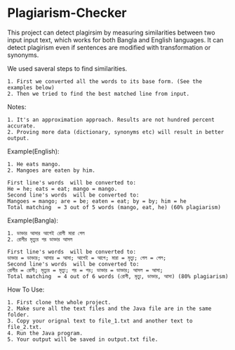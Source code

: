 ﻿# Plagiarism-Checker


This project can detect plagirsim by measuring similarities between two input input text, which works for both Bangla and English languages. It can detect plagirism even if sentences are modified with transformation or synonyms.

We used saveral steps to find similarities.

	1. First we converted all the words to its base form. (See the examples below)
	2. Then we tried to find the best matched line from input.

Notes:

	1. It's an approximation approach. Results are not hundred percent accurate. 
	2. Proving more data (dictionary, synonyms etc) will result in better output. 

Example(English):

	1. He eats mango.
	2. Mangoes are eaten by him.

	First line's words  will be converted to:
	He = he; eats = eat; mango = mango.
	Second line's words  will be converted to:
	Mangoes = mango; are = be; eaten = eat; by = by; him = he
	Total matching  = 3 out of 5 words (mango, eat, he) (60% plagiarism)


Example(Bangla):

	1. ডাক্তার আসার আগেই রোগী মারা গেল
	2. রোগীর মৃত্যুর পর ডাক্তার আসল

	First line's words  will be converted to:
	ডাক্তার = ডাক্তার; আসার = আসা; আগেই = আগে; মারা = মৃত্যু; গেল = গেল;
	Second line's words  will be converted to:
	রোগীর = রোগী; মৃত্যুর = মৃত্যু; পর = পর; ডাক্তার = ডাক্তার; আসল = আসা;
	Total matching  = 4 out of 6 words (রোগী, মৃত্যু, ডাক্তার, আসা) (80% plagiarism)


How To Use:

	1. First clone the whole project. 
	2. Make sure all the text files and the Java file are in the same folder.
	3. Copy your orignal text to file_1.txt and another text to file_2.txt.
	4. Run the Java program.
	5. Your output will be saved in output.txt file.


